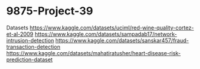 # 9875-Project-39

Datasets
https://www.kaggle.com/datasets/uciml/red-wine-quality-cortez-et-al-2009 
https://www.kaggle.com/datasets/sampadab17/network-intrusion-detection
https://www.kaggle.com/datasets/sanskar457/fraud-transaction-detection
https://www.kaggle.com/datasets/mahatiratusher/heart-disease-risk-prediction-dataset
